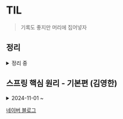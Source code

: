 # TIL

> 기록도 좋지만 머리에 집어넣자

## 정리

<details>
  
<summary> 정리 중 </summary>

- [SRP](./spring_example/SRP.md)
  
- [OOP](./spring_example/OOP.md)

- [RESTful API](./spring_example/RESTful_API.md)

- [API 명세서](./spring_example/API_명세서_정리.md)

- [데이터 구조](./spring_example/데이터_구조_정리.md)

- [데이터베이스](./spring_example/데이터베이스_정리.md)

- [캐시(Cache)](./spring_example/캐시_정리.md)
  
- [Dijkstra](./Alogorithm/Dijkstra.md)
  
- [Shallow copy & Deep copy](./spring_example/Shallow_copy_&_Deep_copy.md)
  
</details>

## 스프링 핵심 원리 - 기본편 (김영한)

<details>
  
<summary>2024-11-01 ~ </summary>

- [01 스프링과 객체 지향 설계](./스프링_핵심_원리_기본/01_스프링과_객체_지향_설계.md)

- [02 스프링 핵심 원리 이해 01](./스프링_핵심_원리_기본/02_스프링_핵심_원리_이해_1_예제_만들기.md)
  
- [03 스프링 핵심 원리 이해 02](./스프링_핵심_원리_기본/03_스프링_핵심_원리_이해_2_객체_지향_원리_적용.md)
  
- [04 스프링 컨테이너와 스프링 빈](./스프링_핵심_원리_기본/04_스프링_컨테이너와_스프링_빈.md)

- [05 싱글톤 컨테이너](./스프링_핵심_원리_기본/05_싱글톤_컨테이너.md)

- [06 컴포넌트 스캔](./스프링_핵심_원리_기본/06_컴포넌트_스캔.md)

- [07 의존관계 자동 주입](./스프링_핵심_원리_기본/07_의존관계_자동_주입.md)
  
- [08 빈 생명주기 콜백](./스프링_핵심_원리_기본/08_빈_생명주기_콜백.md)
  
</details>

[네이버 블로그](https://blog.naver.com/ghzm888)

